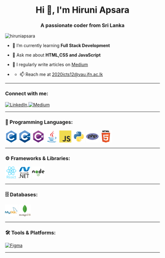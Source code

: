 <h1 align="center">Hi 👋, I'm Hiruni Apsara</h1>
<h3 align="center">A passionate coder from Sri Lanka</h3>

<p align="left">
  <img src="https://komarev.com/ghpvc/?username=hiruniapsara&label=Profile%20views&color=0e75b6&style=flat" alt="hiruniapsara" />
</p>

- 🌱 I’m currently learning **Full Stack Development**

- 💬 Ask me about **HTML,CSS and JavaScript**

- 📝 I regularly write articles on [Medium](https://medium.com/@hiruniapsara)

- - 📫 Reach me at [2020icts12@vau.jfn.ac.lk](mailto:2020icts12@vau.jfn.ac.lk)

---

<h3 align="left">Connect with me:</h3>
<p align="left">
  <a href="https://linkedin.com/in/hiruni-apsara-b5b852246" target="_blank">
    <img align="center" src="https://raw.githubusercontent.com/rahuldkjain/github-profile-readme-generator/master/src/images/icons/Social/linked-in-alt.svg" alt="LinkedIn" height="30" width="40" />
  </a>
  <a href="https://medium.com/@hiruniapsara" target="_blank">
    <img align="center" src="https://raw.githubusercontent.com/rahuldkjain/github-profile-readme-generator/master/src/images/icons/Social/medium.svg" alt="Medium" height="30" width="40" />
  </a>
</p>

---

### 🧠 Programming Languages:
<p align="left">
  <a href="https://www.cprogramming.com/" target="_blank"><img src="https://raw.githubusercontent.com/devicons/devicon/master/icons/c/c-original.svg" alt="C" width="40" height="40"/></a>
  <a href="https://www.w3schools.com/cpp/" target="_blank"><img src="https://raw.githubusercontent.com/devicons/devicon/master/icons/cplusplus/cplusplus-original.svg" alt="C++" width="40" height="40"/></a>
  <a href="https://www.w3schools.com/cs/" target="_blank"><img src="https://raw.githubusercontent.com/devicons/devicon/master/icons/csharp/csharp-original.svg" alt="C#" width="40" height="40"/></a>
  <a href="https://www.java.com/" target="_blank"><img src="https://raw.githubusercontent.com/devicons/devicon/master/icons/java/java-original.svg" alt="Java" width="40" height="40"/></a>
  <a href="https://developer.mozilla.org/en-US/docs/Web/JavaScript" target="_blank"><img src="https://raw.githubusercontent.com/devicons/devicon/master/icons/javascript/javascript-original.svg" alt="JavaScript" width="40" height="40"/></a>
  <a href="https://www.python.org/" target="_blank"><img src="https://raw.githubusercontent.com/devicons/devicon/master/icons/python/python-original.svg" alt="Python" width="40" height="40"/></a>
  <a href="https://www.php.net/" target="_blank"><img src="https://raw.githubusercontent.com/devicons/devicon/master/icons/php/php-original.svg" alt="PHP" width="40" height="40"/></a>
  <a href="https://www.w3.org/html/" target="_blank"><img src="https://raw.githubusercontent.com/devicons/devicon/master/icons/html5/html5-original-wordmark.svg" alt="HTML" width="40" height="40"/></a>
</p>

---

### ⚙️ Frameworks & Libraries:
<p align="left">
  <a href="https://reactjs.org/" target="_blank"><img src="https://raw.githubusercontent.com/devicons/devicon/master/icons/react/react-original-wordmark.svg" alt="React" width="40" height="40"/></a>
  <a href="https://dotnet.microsoft.com/" target="_blank"><img src="https://raw.githubusercontent.com/devicons/devicon/master/icons/dot-net/dot-net-original-wordmark.svg" alt=".NET" width="40" height="40"/></a>
  <a href="https://nodejs.org/" target="_blank"><img src="https://raw.githubusercontent.com/devicons/devicon/master/icons/nodejs/nodejs-original-wordmark.svg" alt="Node.js" width="40" height="40"/></a>
</p>

---

### 🗄️ Databases:
<p align="left">
  <a href="https://www.mysql.com/" target="_blank"><img src="https://raw.githubusercontent.com/devicons/devicon/master/icons/mysql/mysql-original-wordmark.svg" alt="MySQL" width="40" height="40"/></a>
  <a href="https://www.mongodb.com/" target="_blank"><img src="https://raw.githubusercontent.com/devicons/devicon/master/icons/mongodb/mongodb-original-wordmark.svg" alt="MongoDB" width="40" height="40"/></a>
</p>

---

### 🛠️ Tools & Platforms:
<p align="left">
  <a href="https://www.figma.com/" target="_blank"><img src="https://www.vectorlogo.zone/logos/figma/figma-icon.svg" alt="Figma" width="40" height="40"/></a>
</p>

---
<!--
### 🏆 GitHub Trophies:
<p align="center">
  <img src="https://github-profile-trophy.vercel.app/?username=your-github-username&theme=radical" />
</p>


---

### 📊 GitHub Stats:
<p align="center">
  <img src="https://github-readme-stats.vercel.app/api?username=your-github-username&show_icons=true&theme=radical" height="180" />
  <img src="https://github-readme-stats.vercel.app/api/top-langs/?username=your-github-username&layout=compact&theme=radical" height="180" />
</p>-->
